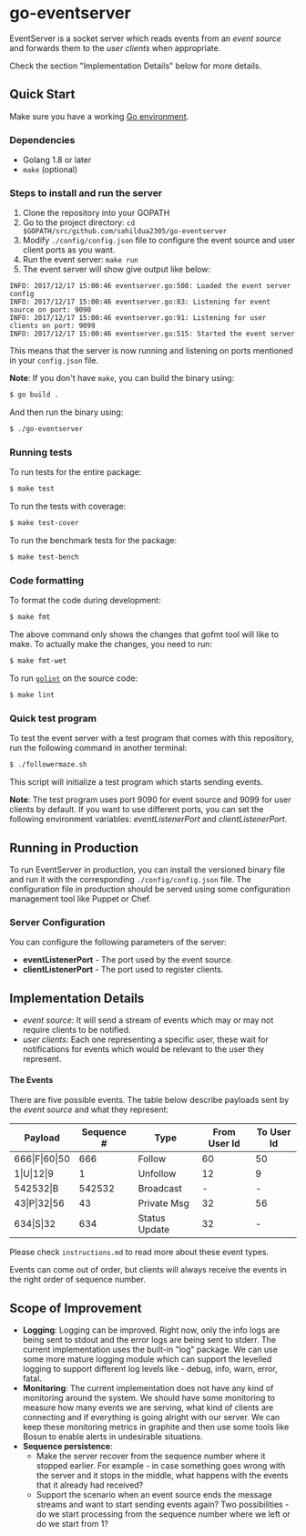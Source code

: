 # go-eventserver

EventServer is a socket server which reads events from an *event source* and
forwards them to the *user clients* when appropriate.

Check the section "Implementation Details" below for more details.

## Quick Start
Make sure you have a working [Go environment](https://golang.org/doc/install).

### Dependencies
- Golang 1.8 or later
- `make` (optional)

### Steps to install and run the server
1. Clone the repository into your GOPATH
1. Go to the project directory:
`cd $GOPATH/src/github.com/sahildua2305/go-eventserver`
1. Modify `./config/config.json` file to configure the event source and user
client ports as you want.
1. Run the event server: `make run`
1. The event server will show give output like below:
```
INFO: 2017/12/17 15:00:46 eventserver.go:508: Loaded the event server config
INFO: 2017/12/17 15:00:46 eventserver.go:83: Listening for event source on port: 9090
INFO: 2017/12/17 15:00:46 eventserver.go:91: Listening for user clients on port: 9099
INFO: 2017/12/17 15:00:46 eventserver.go:515: Started the event server
```
This means that the server is now running and listening on ports mentioned
in your `config.json` file.

**Note**: If you don't have `make`, you can build the binary using:
```bash
$ go build .
```
And then run the binary using:
```bash
$ ./go-eventserver
```

### Running tests

To run tests for the entire package:
```bash
$ make test
```

To run the tests with coverage:
```bash
$ make test-cover
```

To run the benchmark tests for the package:
```bash
$ make test-bench
```

### Code formatting

To format the code during development:
```bash
$ make fmt
```

The above command only shows the changes that gofmt tool will like to make.
To actually make the changes, you need to run:
```bash
$ make fmt-wet
```

To run [`golint`](https://github.com/golang/lint) on the source code:
```bash
$ make lint
```

### Quick test program

To test the event server with a test program that comes with this repository,
run the following command in another terminal:

```bash
$ ./followermaze.sh
```

This script will initialize a test program which starts sending events.

**Note**: The test program uses port 9090 for event source and 9099 for
user clients by default. If you want to use different ports, you can set
the following environment variables: *eventListenerPort* and
*clientListenerPort*.


## Running in Production
To run EventServer in production, you can install the versioned binary file
and run it with the corresponding `./config/config.json` file. The configuration file
in production should be served using some configuration management tool like
Puppet or Chef.

### Server Configuration

You can configure the following parameters of the server:
- **eventListenerPort** - The port used by the event source.
- **clientListenerPort** - The port used to register clients.


## Implementation Details

- *event source*: It will send a stream of events which may or may not require
clients to be notified.
- *user clients*: Each one representing a specific user, these wait for
notifications for events which would be relevant to the user they represent.

#### The Events
There are five possible events. The table below describe payloads
sent by the *event source* and what they represent:

| Payload       | Sequence #| Type         | From User Id | To User Id |
|---------------|-----------|--------------|--------------|------------|
|666\|F\|60\|50 | 666       | Follow       | 60           | 50         |
|1\|U\|12\|9    | 1         | Unfollow     | 12           | 9          |
|542532\|B      | 542532    | Broadcast    | -            | -          |
|43\|P\|32\|56  | 43        | Private Msg  | 32           | 56         |
|634\|S\|32     | 634       | Status Update| 32           | -          |

Please check `instructions.md` to read more about these event types.

Events can come out of order, but clients will always receive the events in
the right order of sequence number.

## Scope of Improvement

- **Logging**: Logging can be improved. Right now, only the info logs are being sent to
stdout and the error logs are being sent to stderr. The current implementation
uses the built-in "log" package. We can use some more mature logging module
which can support the levelled logging to support different log levels like -
debug, info, warn, error, fatal.
- **Monitoring**: The current implementation does not have any kind of monitoring around the
system. We should have some monitoring to measure how many events we are
serving, what kind of clients are connecting and if everything is going
alright with our server. We can keep these monitoring metrics in graphite
and then use some tools like Bosun to enable alerts in undesirable situations.
- **Sequence persistence**:
  - Make the server recover from the sequence number where it stopped earlier.
For example - in case something goes wrong with the server and it stops in
the middle, what happens with the events that it already had received?
  - Support the scenario when an event source ends the message streams and want
to start sending events again? Two possibilities - do we start processing from
the sequence number where we left or do we start from 1?
